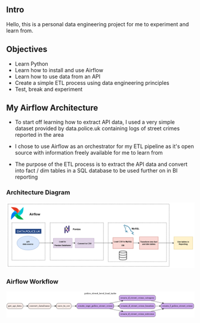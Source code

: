 ## Intro
Hello, this is a personal data engineering project for me to experiment and learn from.

## Objectives
- Learn Python
- Learn how to install and use Airflow
- Learn how to use data from an API
- Create a simple ETL process using data engineering principles
- Test, break and experiment

## My Airflow Architecture
- To start off learning how to extract API data, I used a very simple dataset provided by data.police.uk containing logs of street crimes reported in the area

- I chose to use Airflow as an orchestrator for my ETL pipeline as it's open source with information freely available for me to learn from

- The purpose of the ETL process is to extract the API data and convert into fact / dim tables in a SQL database to be used further on in BI reporting

### Architecture Diagram

![airflow architecture](images\police_architecture.png)

### Airflow Workflow
![airflow workflow](images\police.png)
